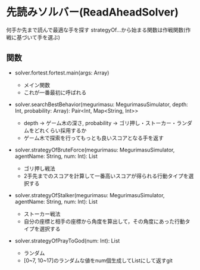 # 先読みソルバー(ReadAheadSolver)
何手か先まで読んで最適な手を探す
strategyOf...から始まる関数は作戦関数(作戦に基づいて手を選ぶ)

## 関数
- solver.fortest.fortest.main(args: Array<String>)
	- メイン関数
	- これが一番最初に呼ばれる

- solver.searchBestBehavior(megurimasu: MegurimasuSimulator, depth: Int, probability: Array<Int>): Pair<Int, Map<String, Int>>
	- depth -> ゲーム木の深さ, probability -> ゴリ押し・ストーカー・ランダムをどれくらい採用するか
	- ゲーム木で探索を行ってもっとも良いスコアとなる手を返す

- solver.strategyOfBruteForce(megurimasu: MegurimasuSimulator, agentName: String, num: Int): List<Int>
	- ゴリ押し戦法
	- 2手先までのスコアを計算して一番高いスコアが得られる行動タイプを選択する

- solver.strategyOfStalker(megurimasu: MegurimasuSimulator, agentName: String, num: Int): List<int>
	- ストーカー戦法
	- 自分の座標と相手の座標から角度を算出して，その角度にあった行動タイプを選択する

- solver.strategyOfPrayToGod(num: Int): List<Int>
	- ランダム
	- [0~7, 10~17]のランダムな値をnum個生成してListにして返すgit 
